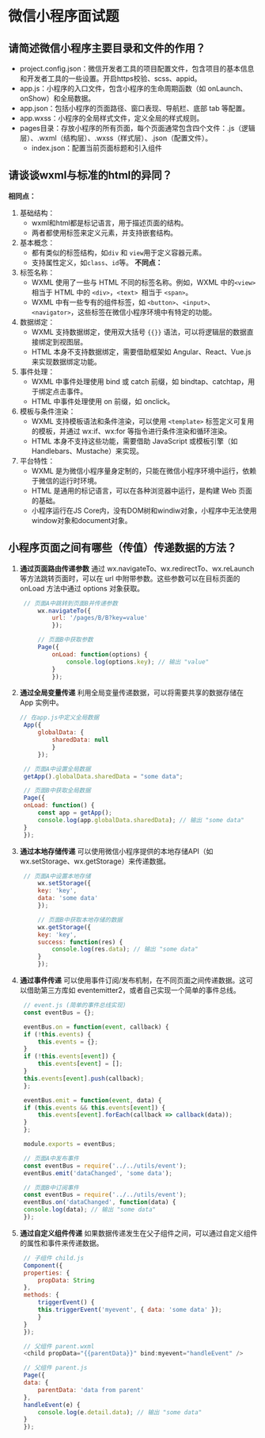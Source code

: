 # 微信小程序面试题
## 请简述微信小程序主要目录和文件的作用？
- project.config.json：微信开发者工具的项目配置文件，包含项目的基本信息和开发者工具的一些设置。开启https校验、scss、appid。
- app.js：小程序的入口文件，包含小程序的生命周期函数（如 onLaunch、onShow）和全局数据。
- app.json：包括小程序的页面路径、窗口表现、导航栏、底部 tab 等配置。
- app.wxss：小程序的全局样式文件，定义全局的样式规则。
- pages目录：存放小程序的所有页面，每个页面通常包含四个文件：.js（逻辑层）、.wxml（结构层）、.wxss（样式层）、.json（配置文件）。
    - index.json：配置当前页面标题和引入组件
## 请谈谈wxml与标准的html的异同？
**相同点：**
1. 基础结构：
   - wxml和html都是标记语言，用于描述页面的结构。
   - 两者都使用标签来定义元素，并支持嵌套结构。
2. 基本概念：
   - 都有类似的标签结构，如`div` 和 `view`用于定义容器元素。
   - 支持属性定义，如`class`、`id`等。
**不同点：**
1. 标签名称：
   - WXML 使用了一些与 HTML 不同的标签名称。例如，WXML 中的` <view> `相当于 HTML 中的 `<div>`，`<text> `相当于 `<span>`。
   - WXML 中有一些专有的组件标签，如 `<button>`、`<input>`、`<navigator>`，这些标签在微信小程序环境中有特定的功能。
2. 数据绑定：
   - WXML 支持数据绑定，使用双大括号 `{{}}` 语法，可以将逻辑层的数据直接绑定到视图层。
   - HTML 本身不支持数据绑定，需要借助框架如 Angular、React、Vue.js 来实现数据绑定功能。
3. 事件处理：
   - WXML 中事件处理使用 bind 或 catch 前缀，如 bindtap、catchtap，用于绑定点击事件。
   - HTML 中事件处理使用 on 前缀，如 onclick。
4. 模板与条件渲染：
   - WXML 支持模板语法和条件渲染，可以使用 `<template>` 标签定义可复用的模板，并通过 wx:if、wx:for 等指令进行条件渲染和循环渲染。
   - HTML 本身不支持这些功能，需要借助 JavaScript 或模板引擎（如 Handlebars、Mustache）来实现。
5. 平台特性：
   - WXML 是为微信小程序量身定制的，只能在微信小程序环境中运行，依赖于微信的运行时环境。
   - HTML 是通用的标记语言，可以在各种浏览器中运行，是构建 Web 页面的基础。
   - 小程序运行在JS Core内，没有DOM树和windiw对象，小程序中无法使用window对象和document对象。
## 小程序页面之间有哪些（传值）传递数据的方法？
1. **通过页面路由传递参数**
   通过 wx.navigateTo、wx.redirectTo、wx.reLaunch 等方法跳转页面时，可以在 url 中附带参数。这些参数可以在目标页面的 onLoad 方法中通过 options 对象获取。
   ```js
    // 页面A中跳转到页面B并传递参数
        wx.navigateTo({
            url: '/pages/B/B?key=value'
            });

        // 页面B中获取参数
        Page({
            onLoad: function(options) {
                console.log(options.key); // 输出 "value"
            }
            });
   ```
2. **通过全局变量传递**
   利用全局变量传递数据，可以将需要共享的数据存储在 App 实例中。
   ```js
   // 在app.js中定义全局数据
    App({
        globalData: {
            sharedData: null
            }
        });

    // 页面A中设置全局数据
    getApp().globalData.sharedData = "some data";

    // 页面B中获取全局数据
    Page({
    onLoad: function() {
        const app = getApp();
        console.log(app.globalData.sharedData); // 输出 "some data"
    }
    });
   ```
3. **通过本地存储传递**
   可以使用微信小程序提供的本地存储API（如 wx.setStorage、wx.getStorage）来传递数据。
   ```js
    // 页面A中设置本地存储
        wx.setStorage({
        key: 'key',
        data: 'some data'
        });

        // 页面B中获取本地存储的数据
        wx.getStorage({
        key: 'key',
        success: function(res) {
            console.log(res.data); // 输出 "some data"
        }
        });
   ```
4. **通过事件传递**
   可以使用事件订阅/发布机制，在不同页面之间传递数据。这可以借助第三方库如 eventemitter2，或者自己实现一个简单的事件总线。
   ```js
    // event.js (简单的事件总线实现)
    const eventBus = {};

    eventBus.on = function(event, callback) {
    if (!this.events) {
        this.events = {};
    }
    if (!this.events[event]) {
        this.events[event] = [];
    }
    this.events[event].push(callback);
    };

    eventBus.emit = function(event, data) {
    if (this.events && this.events[event]) {
        this.events[event].forEach(callback => callback(data));
    }
    };

    module.exports = eventBus;

    // 页面A中发布事件
    const eventBus = require('../../utils/event');
    eventBus.emit('dataChanged', 'some data');

    // 页面B中订阅事件
    const eventBus = require('../../utils/event');
    eventBus.on('dataChanged', function(data) {
    console.log(data); // 输出 "some data"
    });
   ```
5. **通过自定义组件传递**
   如果数据传递发生在父子组件之间，可以通过自定义组件的属性和事件来传递数据。
   ```js
    // 子组件 child.js
    Component({
    properties: {
        propData: String
    },
    methods: {
        triggerEvent() {
        this.triggerEvent('myevent', { data: 'some data' });
        }
    }
    });

    // 父组件 parent.wxml
    <child propData="{{parentData}}" bind:myevent="handleEvent" />

    // 父组件 parent.js
    Page({
    data: {
        parentData: 'data from parent'
    },
    handleEvent(e) {
        console.log(e.detail.data); // 输出 "some data"
    }
    });
   ```